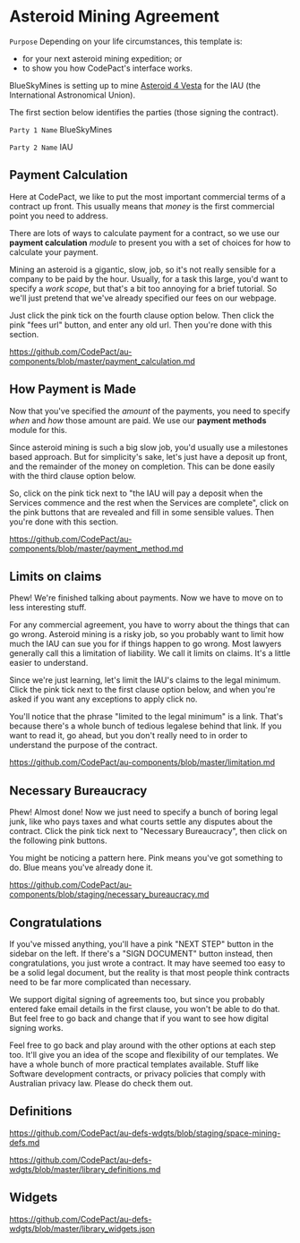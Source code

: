# Asteroid Mining Agreement

`Purpose` Depending on your life circumstances, this template is:

- for your next asteroid mining expedition; or
- to show you how CodePact's interface works.

BlueSkyMines is setting up to mine [Asteroid 4 Vesta](https://en.wikipedia.org/wiki/4_Vesta) for the IAU (the International Astronomical Union). 

The first section below identifies the parties (those signing the contract).

`Party 1 Name` BlueSkyMines

`Party 2 Name` IAU

## Payment Calculation

Here at CodePact, we like to put the most important commercial terms of a contract up front. This usually means that _money_ is the first commercial point you need to address.

There are lots of ways to calculate payment for a contract, so we use our **payment calculation** _module_ to present you with a set of choices for how to calculate your payment.

Mining an asteroid is a gigantic, slow, job, so it's not really sensible for a company to be paid by the hour. Usually, for a task this large, you'd want to specify a _work scope_, but that's a bit too annoying for a brief tutorial. So we'll just pretend that we've already specified our fees on our webpage.

Just click the pink tick on the fourth clause option below. Then click the pink "fees url" button, and enter any old url. Then you're done with this section.

https://github.com/CodePact/au-components/blob/master/payment_calculation.md

## How Payment is Made

Now that you've specified the _amount_ of the payments, you need to specify _when_ and _how_ those amount are paid. We use our **payment methods** module for this.

Since asteroid mining is such a big slow job, you'd usually use a milestones based approach. But for simplicity's sake, let's just have a deposit up front, and the remainder of the money on completion. This can be done easily with the third clause option below.

So, click on the pink tick next to "the IAU will pay a deposit when the Services commence and the rest when the Services are complete", click on the pink buttons that are revealed and fill in some sensible values. Then you're done with this section.

https://github.com/CodePact/au-components/blob/master/payment_method.md

## Limits on claims

Phew! We're finished talking about payments. Now we have to move on to less interesting stuff.

For any commercial agreement, you have to worry about the things that can go wrong. Asteroid mining is a risky job, so you probably want to limit how much the IAU can sue you for if things happen to go wrong. Most lawyers generally call this a limitation of liability. We call it limits on claims. It's a little easier to understand.

Since we're just learning, let's limit the IAU's claims to the legal minimum. Click the pink tick next to the first clause option below, and when you're asked if you want any exceptions to apply click no.

You'll notice that the phrase "limited to the legal minimum" is a link. That's because there's a whole bunch of tedious legalese behind that link. If you want to read it, go ahead, but you don't really need to in order to understand the purpose of the contract.

https://github.com/CodePact/au-components/blob/master/limitation.md


## Necessary Bureaucracy

Phew! Almost done! Now we just need to specify a bunch of boring legal junk, like who pays taxes and what courts settle any disputes about the contract. Click the pink tick next to "Necessary Bureaucracy", then click on the following pink buttons.

You might be noticing a pattern here. Pink means you've got something to do. Blue means you've already done it.

https://github.com/CodePact/au-components/blob/staging/necessary_bureaucracy.md

## Congratulations

If you've missed anything, you'll have a pink "NEXT STEP" button in the sidebar on the left. If there's a "SIGN DOCUMENT" button instead, then congratulations, you just wrote a contract. It may have seemed too easy to be a solid legal document, but the reality is that most people think contracts need to be far more complicated than necessary.

We support digital signing of agreements too, but since you probably entered fake email details in the first clause, you won't be able to do that. But feel free to go back and change that if you want to see how digital signing works.

Feel free to go back and play around with the other options at each step too. It'll give you an idea of the scope and flexibility of our templates. We have a whole bunch of more practical templates available. Stuff like Software development contracts, or privacy policies that comply with Australian privacy law. Please do check them out.

## Definitions

https://github.com/CodePact/au-defs-wdgts/blob/staging/space-mining-defs.md

https://github.com/CodePact/au-defs-wdgts/blob/master/library_definitions.md

## Widgets

https://github.com/CodePact/au-defs-wdgts/blob/master/library_widgets.json
